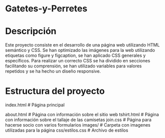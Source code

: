 # Gatetes-y-Perretes

# Descripción

Este proyecto consiste en el desarrollo de una página web utilizando HTML semántico y CSS. Se han optimizado las imágenes para la web utilizando etiquetas como figure y figcaption, se han aplicado CSS generales y específicos. Para realizar un correcto CSS se ha dividido en secciones facilitando su comprensión, se han utilizado variables para valores repetidos y se ha hecho un diseño responsive.

# Estructura del proyecto

index.html   # Página principal

about.html   # Página con información sobre el sitio web
tshirt.html   # Página con información sobre el tallaje de las camisetas
join.css   # Página para hacerse socio con varios formularios
images/   # Carpeta con imagenes utilizadas para la página
css/estilos.css   # Archivo de estilos
